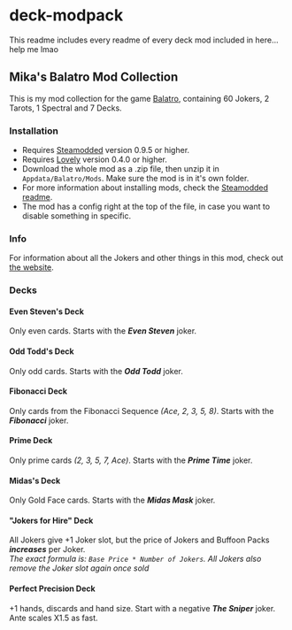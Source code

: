 # deck-modpack
This readme includes every readme of every deck mod included in here... help me lmao

## Mika's Balatro Mod Collection
This is my mod collection for the game [Balatro](https://store.steampowered.com/app/2379780/Balatro/), containing 60 Jokers, 2 Tarots, 1 Spectral and 7 Decks.

### Installation
- Requires [Steamodded](https://github.com/Steamopollys/Steamodded/) version 0.9.5 or higher.
- Requires [Lovely](https://github.com/ethangreen-dev/lovely-injector) version 0.4.0 or higher.
- Download the whole mod as a .zip file, then unzip it in `Appdata/Balatro/Mods`. Make sure the mod is in it's own folder.
- For more information about installing mods, check the [Steamodded readme](https://github.com/Steamopollys/Steamodded?tab=readme-ov-file#how-to-install-a-mod).
- The mod has a config right at the top of the file, in case you want to disable something in specific.

### Info
For information about all the Jokers and other things in this mod, check out [the website](https://MikaSchoenmakers.github.io/MikasBalatro/).

### Decks
#### Even Steven's Deck
Only even cards. Starts with the **_Even Steven_** joker.

#### Odd Todd's Deck
Only odd cards. Starts with the **_Odd Todd_** joker.

#### Fibonacci Deck
Only cards from the Fibonacci Sequence _(Ace, 2, 3, 5, 8)_. Starts with the **_Fibonacci_** joker.

#### Prime Deck
Only prime cards _(2, 3, 5, 7, Ace)_. Starts with the **_Prime Time_** joker.

#### Midas's Deck
Only Gold Face cards. Starts with the **_Midas Mask_** joker.

#### "Jokers for Hire" Deck
All Jokers give +1 Joker slot, but the price of Jokers and Buffoon Packs **_increases_** per Joker.\
_The exact formula is: `Base Price * Number of Jokers`. All Jokers also remove the Joker slot again once sold_

#### Perfect Precision Deck
+1 hands, discards and hand size. Start with a negative **_The Sniper_** joker. Ante scales X1.5 as fast.

